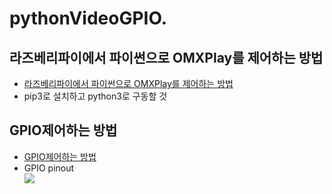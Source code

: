 # pythonVideoGPIO. 

## 라즈베리파이에서 파이썬으로 OMXPlay를 제어하는 방법  
- [라즈베리파이에서 파이썬으로 OMXPlay를 제어하는 방법](https://python-omxplayer-wrapper.readthedocs.io/en/latest/)  
- pip3로 설치하고 python3로 구동할 것  

## GPIO제어하는 방법  
- [GPIO제어하는 방법](http://www.rasplay.org/?p=2224)  
- GPIO pinout  
![](https://lh3.googleusercontent.com/proxy/kw_iXUz2437dXkmUpZEkILKtPnteeiRGSjxiWQP8nSk6-f9yBJq8LqvF9IP7fo5CYGTVXsLSQ03Sal3-BoC5tbhRiUmsAwxkrR32AKExOiHen0HJRuuAUQ4R0TA079gOfk0ROc-D4JN26loh7353iIUCzIGDmtU8n73mDsdnH5taCwXsc4M6__A)  




